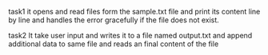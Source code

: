 task1
it opens and read files form the sample.txt file and print its content line by line and handles the error gracefully if the file does not exist.

task2
It take user input and writes it to a file named output.txt and append additional data to same file and reads an final content of the file